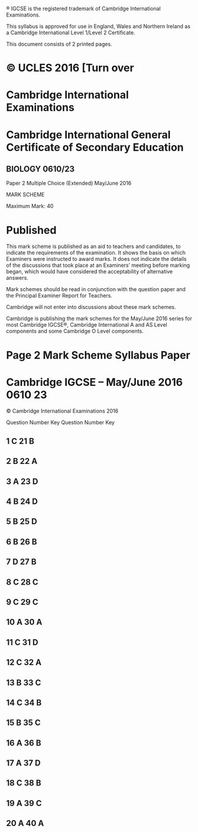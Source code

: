 ® IGCSE is the registered trademark of Cambridge International Examinations. 

 This syllabus is approved for use in England, Wales and Northern Ireland as a Cambridge International Level 1/Level 2 Certificate. 

 This document consists of 2 printed pages. 

# © UCLES 2016 [Turn over 

# Cambridge International Examinations 

# Cambridge International General Certificate of Secondary Education 

## BIOLOGY 0610/23 

Paper 2 Multiple Choice (Extended) May/June 2016 

MARK SCHEME 

Maximum Mark: 40 

# Published 

This mark scheme is published as an aid to teachers and candidates, to indicate the requirements of the examination. It shows the basis on which Examiners were instructed to award marks. It does not indicate the details of the discussions that took place at an Examiners’ meeting before marking began, which would have considered the acceptability of alternative answers. 

Mark schemes should be read in conjunction with the question paper and the Principal Examiner Report for Teachers. 

Cambridge will not enter into discussions about these mark schemes. 

Cambridge is publishing the mark schemes for the May/June 2016 series for most Cambridge IGCSE®, Cambridge International A and AS Level components and some Cambridge O Level components. 


# Page 2 Mark Scheme Syllabus Paper 

# Cambridge IGCSE – May/June 2016 0610 23 

 © Cambridge International Examinations 2016 

 Question Number Key Question Number Key 

## 1 C 21 B 

## 2 B 22 A 

## 3 A 23 D 

## 4 B 24 D 

## 5 B 25 D 

## 6 B 26 B 

## 7 D 27 B 

## 8 C 28 C 

## 9 C 29 C 

## 10 A 30 A 

## 11 C 31 D 

## 12 C 32 A 

## 13 B 33 C 

## 14 C 34 B 

## 15 B 35 C 

## 16 A 36 B 

## 17 A 37 D 

## 18 C 38 B 

## 19 A 39 C 

## 20 A 40 A 


